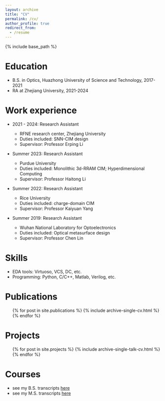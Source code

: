 ```yaml
---
layout: archive
title: "CV"
permalink: /cv/
author_profile: true
redirect_from:
  - /resume
---
```


{% include base_path %}

Education
======
* B.S. in Optics, Huazhong University of Science and Technology, 2017-2021
* RA at Zhejiang University, 2021-2024

Work experience
======

* 2021 - 2024: Research Assistant
  * RFNE research center, Zhejiang University
  * Duties included: SNN-CIM design
  * Supervisor: Professor Erping Li

* Summer 2023: Research Assistant
  * Purdue University
  * Duties included: Monolithic 3d-RRAM CIM; Hyperdimensional Computing
  * Supervisor: Professor Haitong Li

* Summer 2022: Research Assistant
  * Rice University
  * Duties included: charge-domain CIM
  * Supervisor: Professor Kaiyuan Yang

* Summer 2019: Research Assistant
  * Wuhan National Laboratory for Optoelectronics
  * Duties included: Optical metasurface design
  * Supervisor: Professor Chen Lin


Skills
======
* EDA tools: Virtuoso, VCS, DC, etc.
* Programming: Python, C/C++, Matlab, Verilog, etc.

Publications
======
  <ul>{% for post in site.publications %}
    {% include archive-single-cv.html %}
  {% endfor %}</ul>
  
Projects
======
  <ul>{% for post in site.projects %}
    {% include archive-single-talk-cv.html %}
  {% endfor %}</ul>

Courses
======
* see my B.S. transcripts [here](http://chenmufeng0119.github.io/files/B.S.Transcript.pdf)
* see my M.S. transcripts [here](http://chenmufeng0119.github.io/files/M.S.Transcript.pdf)
